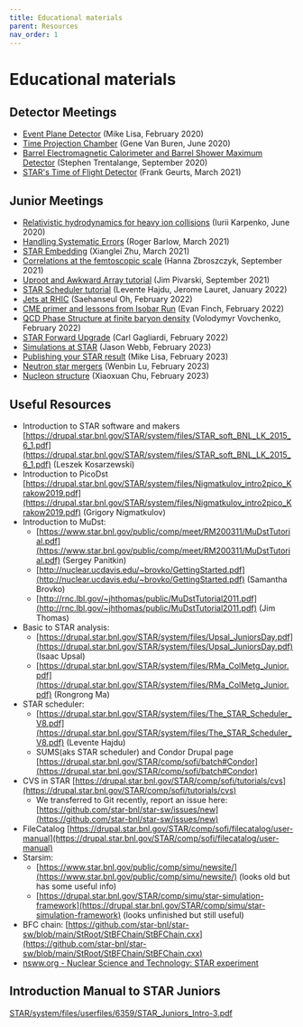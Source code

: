 ```yaml
---
title: Educational materials
parent: Resources
nav_order: 1
---
```


# Educational materials

## Detector Meetings

- [Event Plane Detector](https://drupal.star.bnl.gov/STAR/event/2020/02/20/star-juniors-detector-meeting-epd) (Mike Lisa, February 2020)
- [Time Projection Chamber](https://drupal.star.bnl.gov/STAR/event/2020/06/11/star-juniors-detector-meeting-tpc) (Gene Van Buren, June 2020)
- [Barrel Electromagnetic Calorimeter and Barrel Shower Maximum Detector](https://drupal.star.bnl.gov/STAR/meetings/star-collaboration-meeting-september-2020/juniors-day/star-barrel-calorimeter-and-shower-ma) (Stephen Trentalange, September 2020)
- [STAR's Time of Flight Detector](https://drupal.star.bnl.gov/STAR/meetings/star-collaboration-meeting-march-2021/juniors-day/stars-time-flight-detector) (Frank Geurts, March 2021)

## Junior Meetings

- [Relativistic hydrodynamics for heavy ion collisions](https://drupal.star.bnl.gov/STAR/event/2020/06/17/star-juniors-meeting-hydrodynamical-evolution) (Iurii Karpenko, June 2020)
- [Handling Systematic Errors](https://drupal.star.bnl.gov/STAR/meetings/star-collaboration-meeting-march-2021/juniors-day/handling-systematic-errors) (Roger Barlow, March 2021)
- [STAR Embedding](https://drupal.star.bnl.gov/STAR/meetings/star-collaboration-meeting-march-2021/juniors-day/star-embedding-tutorial) (Xianglei Zhu, March 2021)
- [Correlations at the femtoscopic scale](https://drupal.star.bnl.gov/STAR/meetings/star-collaboration-meeting-september-2021/juniors-day/correlations-femtoscopic-scale) (Hanna Zbroszczyk, September 2021)
- [Uproot and Awkward Array tutorial](https://drupal.star.bnl.gov/STAR/meetings/star-collaboration-meeting-september-2021/juniors-day/uproot-and-awkward-array-tutorial-par) (Jim Pivarski, September 2021)
- [STAR Scheduler tutorial](https://drupal.star.bnl.gov/STAR/event/2022/01/14/Scheduler-tutorial/Scheduler-Tutorial) (Levente Hajdu, Jerome Lauret, January 2022)
- [Jets at RHIC](https://drupal.star.bnl.gov/STAR/meetings/STAR-Collaboration-Meeting-February-2022/Junior-Day/TBD-1) (Saehanseul Oh, February 2022)
- [CME primer and lessons from Isobar Run](https://drupal.star.bnl.gov/STAR/meetings/STAR-Collaboration-Meeting-February-2022/Junior-Day/CME-primer-and-what-we-learned-isobar-r) (Evan Finch, February 2022)
- [QCD Phase Structure at finite baryon density](https://drupal.star.bnl.gov/STAR/meetings/STAR-Collaboration-Meeting-February-2022/Junior-Day/QCD-phase-structure-finite-baryon-densi) (Volodymyr Vovchenko, February 2022)
- [STAR Forward Upgrade](https://drupal.star.bnl.gov/STAR/meetings/STAR-Collaboration-Meeting-February-2022/Junior-Day/TBD-2) (Carl Gagliardi, February 2022)
- [Simulations at STAR](https://drupal.star.bnl.gov/STAR/meetings/STAR-Collaboration-Meeting-Spring-2023/Juniors-Day/Getting-started-simulations-STAR) (Jason Webb, February 2023)
- [Publishing your STAR result](https://drupal.star.bnl.gov/STAR/meetings/STAR-Collaboration-Meeting-Spring-2023/Juniors-Day/TBD-How-write-paper) (Mike Lisa, February 2023)
- [Neutron star mergers](https://drupal.star.bnl.gov/STAR/meetings/STAR-Collaboration-Meeting-Spring-2023/Juniors-Day/TBD-Neutron-star-mergers) (Wenbin Lu, February 2023)
- [Nucleon structure](https://drupal.star.bnl.gov/STAR/meetings/STAR-Collaboration-Meeting-Spring-2023/Juniors-Day/Studies-nucleon-structure-STAR) (Xiaoxuan Chu, February 2023)

## Useful Resources

- Introduction to STAR software and makers [https://drupal.star.bnl.gov/STAR/system/files/STAR_soft_BNL_LK_2015_6_1.pdf](https://drupal.star.bnl.gov/STAR/system/files/STAR_soft_BNL_LK_2015_6_1.pdf) (Leszek Kosarzewski)
- Introduction to PicoDst [https://drupal.star.bnl.gov/STAR/system/files/Nigmatkulov_intro2pico_Krakow2019.pdf](https://drupal.star.bnl.gov/STAR/system/files/Nigmatkulov_intro2pico_Krakow2019.pdf) (Grigory Nigmatkulov)
- Introduction to MuDst: 
  - [https://www.star.bnl.gov/public/comp/meet/RM200311/MuDstTutorial.pdf](https://www.star.bnl.gov/public/comp/meet/RM200311/MuDstTutorial.pdf) (Sergey Panitkin) 
  - [http://nuclear.ucdavis.edu/~brovko/GettingStarted.pdf](http://nuclear.ucdavis.edu/~brovko/GettingStarted.pdf) (Samantha Brovko) 
  - [http://rnc.lbl.gov/~jhthomas/public/MuDstTutorial2011.pdf](http://rnc.lbl.gov/~jhthomas/public/MuDstTutorial2011.pdf) (Jim Thomas)
- Basic to STAR analysis:  
  - [https://drupal.star.bnl.gov/STAR/system/files/Upsal_JuniorsDay.pdf](https://drupal.star.bnl.gov/STAR/system/files/Upsal_JuniorsDay.pdf) (Isaac Upsal) 
  - [https://drupal.star.bnl.gov/STAR/system/files/RMa_ColMetg_Junior.pdf](https://drupal.star.bnl.gov/STAR/system/files/RMa_ColMetg_Junior.pdf) (Rongrong Ma)
- STAR scheduler:  
  - [https://drupal.star.bnl.gov/STAR/system/files/The_STAR_Scheduler_V8.pdf](https://drupal.star.bnl.gov/STAR/system/files/The_STAR_Scheduler_V8.pdf) (Levente Hajdu) 
  - SUMS(aks STAR scheduler) and Condor Drupal page [https://drupal.star.bnl.gov/STAR/comp/sofi/batch#Condor](https://drupal.star.bnl.gov/STAR/comp/sofi/batch#Condor)
- CVS in STAR [https://drupal.star.bnl.gov/STAR/comp/sofi/tutorials/cvs](https://drupal.star.bnl.gov/STAR/comp/sofi/tutorials/cvs) 
  - We transferred to Git recently, report an issue here: [https://github.com/star-bnl/star-sw/issues/new](https://github.com/star-bnl/star-sw/issues/new)
- FileCatalog [https://drupal.star.bnl.gov/STAR/comp/sofi/filecatalog/user-manual](https://drupal.star.bnl.gov/STAR/comp/sofi/filecatalog/user-manual)
- Starsim: 
  - [https://www.star.bnl.gov/public/comp/simu/newsite/](https://www.star.bnl.gov/public/comp/simu/newsite/) (looks old but has some useful info) 
  - [https://drupal.star.bnl.gov/STAR/comp/simu/star-simulation-framework](https://drupal.star.bnl.gov/STAR/comp/simu/star-simulation-framework) (looks unfinished but still useful)
- BFC chain: [https://github.com/star-bnl/star-sw/blob/main/StRoot/StBFChain/StBFChain.cxx](https://github.com/star-bnl/star-sw/blob/main/StRoot/StBFChain/StBFChain.cxx)
- [nsww.org - Nuclear Science and Technology: STAR experiment](https://nsww.org/projects/bnl/star/index.php)

## Introduction Manual to STAR Juniors

[STAR/system/files/userfiles/6359/STAR_Juniors_Intro-3.pdf](/STAR/system/files/userfiles/6359/STAR_Juniors_Intro-3.pdf)
